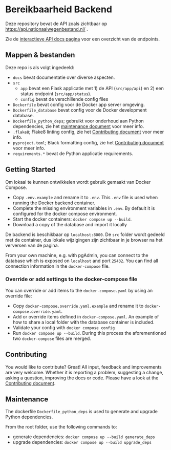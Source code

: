 # Bereikbaarheid Backend
Deze repository bevat de API zoals zichtbaar op https://api.nationaalwegenbestand.nl/ .

Zie de [interactieve API docs pagina](https://api.nationaalwegenbestand.nl/docs) voor een overzicht van de endpoints.

## Mappen & bestanden
Deze repo is als volgt ingedeeld:

* `docs` bevat documentatie over diverse aspecten.
* `src`
  * `app` bevat een Flask applicatie met 1) de API (`src/app/api`) en 2) een status endpoint (`src/app/status`).
  * `config` bevat de verschillende config files
* `Dockerfile` bevat config voor de Docker app server omgeving.
* `Dockerfile_database` bevat config voor de Docker development database.
* `Dockerfile_python_deps`; gebruikt voor onderhoud aan Python dependencies, zie het [maintenance document](./docs/maintenance.md) voor meer info.
* `.flake8`; Flake8 linting config, zie het [Contributing document](./CONTRIBUTING.md) voor meer info.
* `pyproject.toml`; Black formatting config, zie het [Contributing document](./CONTRIBUTING.md) voor meer info.
* `requirements.*` bevat de Python applicatie requirements.

## Getting Started
Om lokaal te kunnen ontwikkelen wordt gebruik gemaakt van Docker Compose. 

- Copy `.env.example` and rename it to `.env`. This `.env` file is used when running the Docker backend container.
- Complete the missing environment variables in `.env`. By default it is configured for the docker compose environment.
- Start the docker containers: `docker compose up --build`.
- Download a copy of the database and import it locally

De backend is beschikbaar op `localhost:8000`. De `src` folder wordt gedeeld met de container, dus lokale wijzigingen zijn zichtbaar in je browser na het verversen van de pagina.

From your own machine, e.g. with pgAdmin, you can connect to the database which is exposed on `localhost` and port `25432`. You can find all connection information in the `docker-compose` file.

### Override or add settings to the docker-compose file
You can override or add items to the `docker-compose.yaml` by using an override file:

- Copy `docker-compose.override.yaml.example` and rename it to `docker-compose.override.yaml`.
- Add or override items defined in `docker-compose.yaml`. An example of how to share a local folder with the database container is included.
- Validate your config with `docker compose config`
- Run `docker compose up --build`. During this process the aforementioned two `docker-compose` files are merged.

## Contributing
You would like to contribute? Great! All input, feedback and improvements are very welcome. Whether it is reporting a problem, suggesting a change, asking a question, improving the docs or code. Please have a look at the [Contributing document](./CONTRIBUTING.md).

## Maintenance
The dockerfile `Dockerfile_python_deps` is used to generate and upgrade Python dependencies.

From the root folder, use the following commands to:
- generate dependencies: `docker compose up --build generate_deps`
- upgrade dependencies: `docker compose up --build upgrade_deps`

